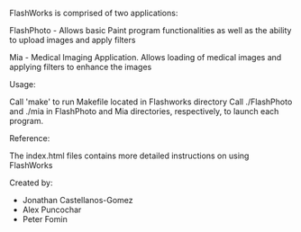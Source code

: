 FlashWorks is comprised of two applications:

	
FlashPhoto - Allows basic Paint program functionalities as well as the ability to upload images and apply filters	

Mia - Medical Imaging Application. Allows loading of medical images and applying filters to enhance the images


Usage:

Call 'make' to run Makefile located in Flashworks directory
Call ./FlashPhoto and ./mia in FlashPhoto and Mia directories, respectively, to launch each program.


Reference:

The index.html files contains more detailed instructions on using FlashWorks

Created by:

* Jonathan Castellanos-Gomez
* Alex Puncochar
* Peter Fomin

